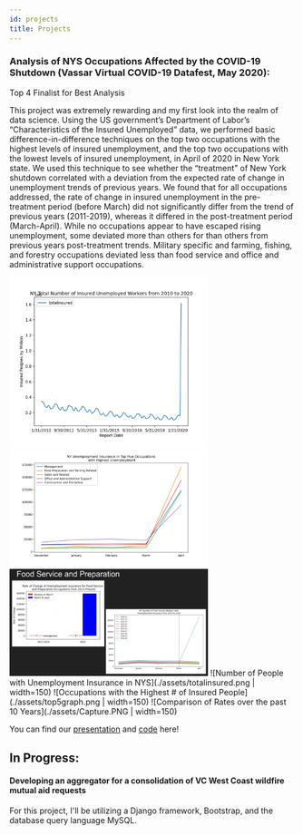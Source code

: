 ```yaml
---
id: projects
title: Projects
---
```


### Analysis of NYS Occupations Affected by the COVID-19 Shutdown (Vassar Virtual COVID-19 Datafest, May 2020):

Top 4 Finalist for Best Analysis

This project was extremely rewarding and my first look into the realm of data science. 
Using the US government’s Department of Labor’s “Characteristics of the Insured Unemployed” data, we performed basic difference-in-difference techniques on the top two
occupations with the highest levels of insured unemployment, and the top two occupations with the lowest levels of insured unemployment, in April of 2020 in New York state. We used this technique to see whether the “treatment” of New York shutdown correlated with a deviation from the expected rate of change in unemployment trends of previous years. We found that for all occupations addressed, the rate of change in insured unemployment in the pre-treatment period (before March) did not significantly differ from the trend of previous years (2011-2019), whereas it differed in the post-treatment period (March-April). While no occupations appear to have escaped rising unemployment, some deviated more than others for than others from previous years post-treatment trends. Military specific and farming, fishing, and forestry occupations deviated less than food service and office and administrative support occupations.

<img src="https://github.com/jsummersett/tech-portfolio/blob/main/docs/assets/totalinsured.png" width="350">
<img src="https://github.com/jsummersett/tech-portfolio/blob/main/docs/assets/top5graph.png" width="350">
<img src="https://github.com/jsummersett/tech-portfolio/blob/main/docs/assets/Capture.PNG" width="350">
![Number of People with Unemployment Insurance in NYS](./assets/totalinsured.png | width=150)
![Occupations with the Highest # of Insured People](./assets/top5graph.png | width=150)
![Comparison of Rates over the past 10 Years](./assets/Capture.PNG | width=150)

You can find our [presentation](https://drive.google.com/file/d/1-xAki72HaxeXQ4UaaOhp_oLtNzvyoslr/view?usp=sharing) and [code](https://www.kaggle.com/annahennessy/nys-unemployment-insurance-analyzation) here!


## In Progress:

#### Developing an aggregator for a consolidation of VC West Coast wildfire mutual aid requests
For this project, I'll be utilizing a Django framework, Bootstrap, and the database query language MySQL.
